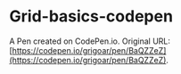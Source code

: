 # Grid-basics-codepen

A Pen created on CodePen.io. Original URL: [https://codepen.io/grigoar/pen/BaQZZeZ](https://codepen.io/grigoar/pen/BaQZZeZ).


